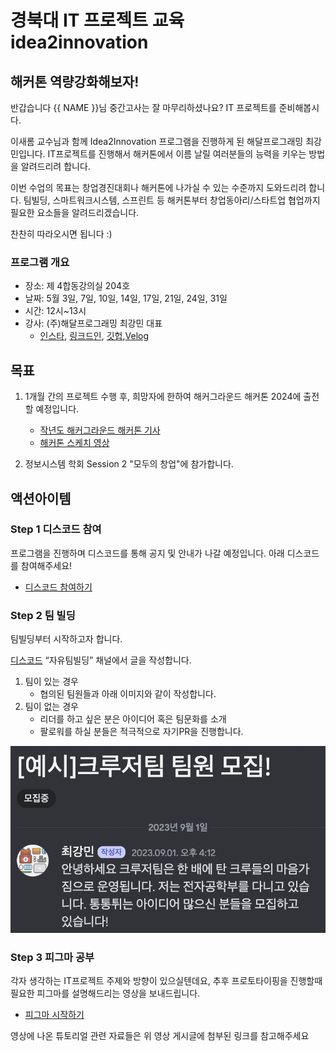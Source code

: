 # 경북대 IT 프로젝트 교육 idea2innovation

## 해커톤 역량강화해보자!

반갑습니다 {{ NAME }}님 중간고사는 잘 마무리하셨나요? IT 프로젝트를 준비해봅시다.  

이새롬 교수님과 함께 Idea2Innovation 프로그램을 진행하게 된 해달프로그래밍 최강민입니다. IT프로젝트를 진행해서 해커톤에서 이름 날릴 여러분들의 능력을 키우는 방법을 알려드리려 합니다.  

이번 수업의 목표는 창업경진대회나 해커톤에 나가실 수 있는 수준까지 도와드리려 합니다. 팀빌딩, 스마트워크시스템, 스프린트 등 해커톤부터 창업동아리/스타트업 협업까지 필요한 요소들을 알려드리겠습니다.  

찬찬히 따라오시면 됩니다 :)

### 프로그램 개요

* 장소: 제 4합동강의실 204호 
* 날짜: 5월 3일, 7일, 10일, 14일, 17일, 21일, 24일, 31일  
* 시간: 12시~13시
* 강사: (주)해달프로그래밍 최강민 대표
    * [인스타](https://www.instagram.com/choikangm), [링크드인](www.linkedin.com/in/choikangm), [깃헙](https://github.com/choikangm),[Velog](https://velog.io/@choikangm/)

## 목표

1. 1개월 간의 프로젝트 수행 후, 희망자에 한하여 해커그라운드 해커톤 2024에 출전할 예정입니다.
   - [작년도 해커그라운드 해커톤 기사](https://www.imaeil.com/page/view/2023070314324916579)
   - [해커톤 스케치 영상](https://youtu.be/vGnvoaQd7dA?si=XgyOkrSgLaF6A6O9)

2. 정보시스템 학회 Session 2 "모두의 창업"에 참가합니다.


## 액션아이템

### Step 1 디스코드 참여

프로그램을 진행하며 디스코드를 통해 공지 및 안내가 나갈 예정입니다. 아래 디스코드를 참여해주세요!

- [디스코드 참여하기](https://discord.gg/suSrqqMefb)



### Step 2 팀 빌딩

팀빌딩부터 시작하고자 합니다.

[디스코드](https://discord.gg/suSrqqMefb) “자유팀빌딩” 채널에서 글을 작성합니다. 

1. 팀이 있는 경우
    - 협의된 팀원들과 아래 이미지와 같이 작성합니다.
2. 팀이 없는 경우
    - 리더를 하고 싶은 분은 아이디어 혹은 팀문화를 소개
    - 팔로워를 하실 분들은 적극적으로 자기PR을 진행합니다.

![Team Building](https://github.com/haedalprogramming/KNUITProject/blob/announcement/assets/team_building.jpg?raw=true)


### Step 3 피그마 공부

각자 생각하는 IT프로젝트 주제와 방향이 있으실텐데요, 추후 프로토타이핑을 진행할때 필요한 피그마를 설명해드리는 영상을 보내드립니다.  

* [피그마 시작하기](https://youtu.be/9N30ERgBHcM?si=mL4wXtKW6v4aqd4B)

영상에 나온 튜토리얼 관련 자료들은 위 영상 게시글에 첨부된 링크를 참고해주세요

